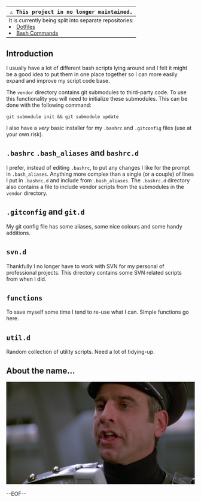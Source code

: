 | <kbd> ⚠️ This project in no longer maintained. </kbd> |
|---|
| It is currently being split into separate repositories: <li> [Dotfiles](https://github.com/Potherca/dotfiles) <li> [Bash Commands](https://github.com/potherca-bash) |

Introduction
----------------

<!--
@TODO: Mention other great dotfile references
 
https://medium.com/@webprolific/getting-started-with-dotfiles-43c3602fd789
http://www.dotfiles.org/
http://dotshare.it/
https://dotfiles.github.io/

-->

I usually have a lot of different bash scripts lying around and I felt it might 
be a good idea to put them in one place together so I can more easily expand and 
improve my script code base.

The `vendor` directory contains git submodules to third-party code. To use this 
functionality you will need to initialize these submodules. This can be done 
with the following command:

    git submodule init && git submodule update

I also have a *very* basic installer for my `.bashrc` and `.gitconfig` files 
(use at your own risk).

 `.bashrc` `.bash_aliases` and `bashrc.d`
----------------

I prefer, instead of editing `.bashrc`, to put any changes I like for the prompt 
in `.bash_aliases`. Anything more complex than a single (or a couple) of lines I 
put in `.bashrc.d` and include from `.bash_aliases`. The `.bashrc.d` directory also 
contains a file to include vendor scripts from the submodules in the `vendor` 
directory.

 `.gitconfig` and `git.d`
----------------

 My git config file has some aliases, some nice colours and some handy additions.

 `svn.d`
----------------

Thankfully I no longer have to work with SVN for my personal of professional 
projects. This directory contains some SVN related scripts from when I did.

 `functions`
----------------

To save myself some time I tend to re-use what I can. Simple functions go here.

 `util.d`
----------------

Random collection of utility scripts. Need a lot of tidying-up. 

 About the name...
----------------

![Sandurz][sandurz_img]


[sandurz_img]: sandurz.png  "Prepare ship for ludicrous speed! Fasten all seatbelts, seal all entrances and exits, close all shops in the mall, cancel the three ring circus, secure all animals in the zoo!"

--EOF--

